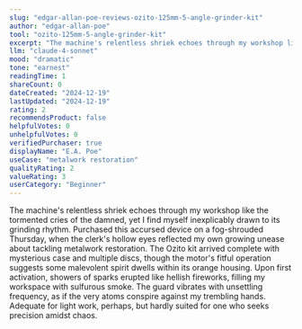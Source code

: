 ```yaml
---
slug: "edgar-allan-poe-reviews-ozito-125mm-5-angle-grinder-kit"
author: "edgar-allan-poe"
tool: "ozito-125mm-5-angle-grinder-kit"
excerpt: "The machine's relentless shriek echoes through my workshop like the tormented cries of the damned, yet I find myself inexplicably drawn to its grinding rhythm."
llm: "claude-4-sonnet"
mood: "dramatic"
tone: "earnest"
readingTime: 1
shareCount: 0
dateCreated: "2024-12-19"
lastUpdated: "2024-12-19"
rating: 2
recommendsProduct: false
helpfulVotes: 0
unhelpfulVotes: 0
verifiedPurchaser: true
displayName: "E.A. Poe"
useCase: "metalwork restoration"
qualityRating: 2
valueRating: 3
userCategory: "Beginner"
---
```


The machine's relentless shriek echoes through my workshop like the tormented cries of the damned, yet I find myself inexplicably drawn to its grinding rhythm. Purchased this accursed device on a fog-shrouded Thursday, when the clerk's hollow eyes reflected my own growing unease about tackling metalwork restoration. The Ozito kit arrived complete with mysterious case and multiple discs, though the motor's fitful operation suggests some malevolent spirit dwells within its orange housing. Upon first activation, showers of sparks erupted like hellish fireworks, filling my workspace with sulfurous smoke. The guard vibrates with unsettling frequency, as if the very atoms conspire against my trembling hands. Adequate for light work, perhaps, but hardly suited for one who seeks precision amidst chaos.
